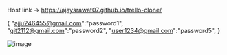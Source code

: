 Host link -> https://ajaysrawat07.github.io/trello-clone/

{
"ajju246455@gmail.com":"password1",
  "git2112@gmail.com":"password2",
  "user1234@gmail.com":"password5",
}



![image](https://github.com/AjaySRawat07/To-do-list1/assets/149299603/e0ac1b2d-e5f8-456b-b740-5c3f87433d3a)

